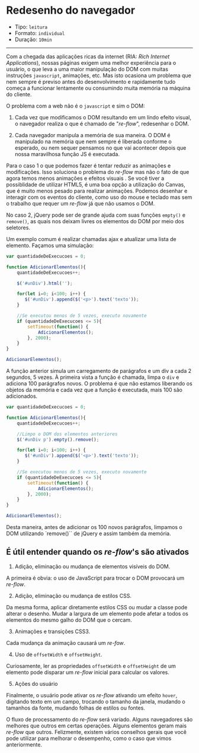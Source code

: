 # Redesenho do navegador

* Tipo: `leitura`
* Formato: `individual`
* Duração: `10min`

***

Com a chegada das aplicações ricas da internet (RIA: *Rich Internet Applications*), nossas páginas exigem uma melhor experiência para o usuário, o que leva a uma maior manipulação do DOM com muitas instruções `javascript`, animações, etc. Mas isto ocasiona um problema que nem sempre é previso antes do desenvolvimento e rapidamente tudo começa a funcionar lentamente ou consumindo muita memória na máquina do cliente.

O problema com a web não é o `javascript` e sim o DOM:

1. Cada vez que modificamos o DOM resultando em um lindo efeito visual, o navegador realiza o que é chamado de "*re-flow*", redesenhar o DOM.

2. Cada navegador manipula a memória de sua maneira. O DOM é manipulado na memória que nem sempre é liberada conforme o esperado, ou nem sequer pensamos no que vai acontecer depois que nossa maravilhosa função JS é executada.

Para o caso 1 o que podemos fazer é tentar reduzir as animações e modificações. Isso soluciona o problema do *re-flow* mas não o fato de que agora temos menos animações e efeitos visuais . Se você tiver a possiblidade de utilizar HTML5, é uma boa opção a utilização do Canvas, que é muito menos pesado para realizar animações. Podemos desenhar e interagir com os eventos do cliente, como uso do mouse e teclado mas sem o trabalho que requer um *re-flow* já que não usamos o DOM.

No caso 2, jQuery pode ser de grande ajuda com suas funções `empty()` e `remove()`, as quais nos deixam livres os elementos do DOM por meio dos seletores.

Um exemplo comum é realizar chamadas ajax e atualizar uma lista de elemento. Façamos uma simulação:

```js
var quantidadeDeExecucoes = 0;

function AdicionarElementos(){
    quantidadeDeExecucoes++;

    $('#unDiv').html('');

    for(let i=0; i<100; i++) {
       $('#unDiv').append($('<p>').text('texto'));
    }

    //Se executou menos de 5 vezes, executo novamente
    if (quantidadeDeExecucoes <= 5){
        setTimeout(function() {
            AdicionarElementos();
        }, 2000);
    }
}

AdicionarElementos();
```

A função anterior simula um carregamento de parágrafos e um div a cada 2 segundos, 5 vezes. À primeira vista a função é chamada, limpa o `div` e adiciona 100 parágrafos novos. O problema é que não estamos liberando os objetos da memória e cada vez que a função é executada, mais 100 são adicionados.

```js
var quantidadeDeExecucoes = 0;

function AdicionarElementos(){
    quantidadeDeExecucoes++;

    //Limpo o DOM dos elementos anteriores
    $('#unDiv p').empty().remove();

    for(let i=0; i<100; i++) {
       $('#unDiv').append($('<p>').text('texto'));
    }

    //Se executou menos de 5 vezes, executo novamente
    if (quantidadeDeExecucoes <= 5){
        setTimeout(function() {
            AdicionarElementos();
        }, 2000);
    }
}

AdicionarElementos();
```

Desta maneira, antes de adicionar os 100 novos parágrafos, limpamos o DOM utilizando `remove()`` de jQuery e assim também da memória.

## É útil entender quando os *re-flow*'s são ativados

1. Adição, eliminação ou mudança de elementos visíveis do DOM.

A primeira é obvia: o uso de JavaScript para trocar o DOM provocará um *re-flow*.

2. Adição, eliminação ou mudança de estilos CSS.

Da mesma forma, aplicar diretamente estilos CSS ou mudar a classe pode alterar o desenho. Mudar a largura de um elemento pode afetar a todos os elementos do mesmo galho do DOM que o cercam.

3. Animações e transições CSS3.

Cada mudança da animação causará um *re-fow*.

4. Uso de `offsetWidth` e `offsetHeight`.

Curiosamente, ler as propriedades `offsetWidth` e `offsetHeight` de um elemento pode disparar um *re-flow* inicial para calcular os valores.

5. Ações do usuário

Finalmente, o usuário pode ativar os *re-flow* ativando um efeito `hover`, digitando texto em um campo, trocando o tamanho da janela, mudando o tamanhos da fonte, mudando folhas de estilos ou fontes.

O fluxo de processamento do *re-flow* será variado. Alguns navegadores são melhores que outros em certas operações. Alguns elementos geram mais *re-flow* que outros. Felizmente, existem vários conselhos gerais que você pode utilizar para melhorar o desempenho, como o caso que vimos anteriormente.